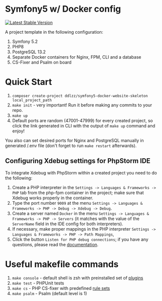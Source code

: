 # Symfony5 w/ Docker config

[![Latest Stable Version](https://poser.pugx.org/ddlzz/symfony5-docker-website-skeleton/version.svg)](https://packagist.org/packages/ddlzz/symfony5-docker-website-skeleton)

A project template in the following configuration:
1. Symfony 5.2
2. PHP8
3. PostgreSQL 13.2
4. Separate Docker containers for Nginx, FPM, CLI and a database
5. CS-Fixer and Psalm on board

# Quick Start

1. `composer create-project ddlzz/symfony5-docker-website-skeleton local_project_path`
2. `make init` - very important! Run it before making any commits to your repo. 
3. `make up`
4. Default ports are random (47001-47999) for every created project, so click the link generated in CLI with the output of `make up` command and enjoy!

You also can set desired ports for Nginx and PostgreSQL manually in generated /.env file (don't forget to run `make restart` afterwards).

## Configuring Xdebug settings for PhpStorm IDE

To integrate Xdebug with PhpStorm within a created project you need to do the following:
1. Create a PHP interpreter in the `Settings -> Languages & Frameworks -> PHP` tab from the php-fpm container in the project; make sure that Xdebug works properly in the container.
2. Type the port number `9009` at the menu `Settings -> Languages & Frameworks -> PHP -> Debug -> Xdebug -> Debug`.
3. Create a server named `Docker` in the menu `Settings -> Languages & Frameworks -> PHP -> Servers` (it matches with the value of the `ServerName` field in the IDE config for both interpreters).
4. If necessary, make proper mappings in the PHP interpreter `Settings -> Languages & Frameworks -> PHP -> Path Mappings`,
5. Click the button `Listen for PHP debug connections`; if you have any questions, please read the [documentation](https://www.jetbrains.com/help/phpstorm/debugging-with-phpstorm-ultimate-guide.html).

# Useful makefile commands

1. `make console` - default shell is zsh with preinstalled set of [plugins](https://github.com/ddlzz/symfony5-docker-website-skeleton/blob/main/docker/dev/php-cli/.zshrc)
2. `make test` - PHPUnit tests
3. `make cs` - PHP CS-fixer with predefined [rule sets](https://github.com/ddlzz/symfony5-docker-website-skeleton/blob/main/app/.php_cs.dist) 
4. `make psalm` - Psalm (default level is 1)

